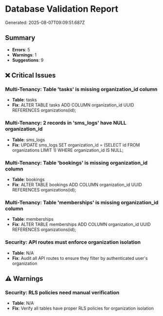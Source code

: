 # Database Validation Report

Generated: 2025-08-07T09:09:51.687Z

## Summary
- **Errors**: 5
- **Warnings**: 1
- **Suggestions**: 9

## ❌ Critical Issues

### Multi-Tenancy: Table 'tasks' is missing organization_id column
- **Table**: tasks
- **Fix**: ALTER TABLE tasks ADD COLUMN organization_id UUID REFERENCES organizations(id);

### Multi-Tenancy: 2 records in 'sms_logs' have NULL organization_id
- **Table**: sms_logs
- **Fix**: UPDATE sms_logs SET organization_id = (SELECT id FROM organizations LIMIT 1) WHERE organization_id IS NULL;

### Multi-Tenancy: Table 'bookings' is missing organization_id column
- **Table**: bookings
- **Fix**: ALTER TABLE bookings ADD COLUMN organization_id UUID REFERENCES organizations(id);

### Multi-Tenancy: Table 'memberships' is missing organization_id column
- **Table**: memberships
- **Fix**: ALTER TABLE memberships ADD COLUMN organization_id UUID REFERENCES organizations(id);

### Security: API routes must enforce organization isolation
- **Table**: N/A
- **Fix**: Audit all API routes to ensure they filter by authenticated user's organization

## ⚠️ Warnings

### Security: RLS policies need manual verification
- **Table**: N/A
- **Fix**: Verify all tables have proper RLS policies for organization isolation

